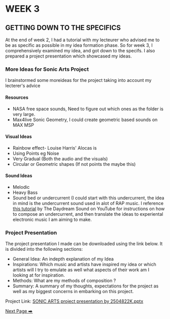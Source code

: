 # WEEK 3
## GETTING DOWN TO THE SPECIFICS

At the end of week 2, I had a tutorial with my lecteurer who advised me to be as specific as possible in my idea formation phase. So for week 3, I comprehensively examined my idea, and got down to the specifs. I also prepared a project presentation which showcased my ideas. 

### More Ideas for Sonic Arts Project
I brainstormed some moreideas for the project taking into account my lecterer's advice
#### Resources
- NASA free space sounds, Need to figure out which ones as the folder is very large.
- Max4live Sonic Geometry, I could create geometric based sounds on MAX MSP
  
 #### Visual Ideas
- Rainbow effect- Louise Harris' Alocas is 
- Using Points eg Noise
- Very Gradual (Both the audio and the visuals)
- Circular or Geometric shapes (If not points the maybe this)
  
#### Sound Ideas
- Melodic
- Heavy Bass
- Sound bed or undercurrent (I could start with this undercurrent, the idea in mind is the undercurrent sound used in alot of RAP music. I reference [this tutorial]([url](https://www.youtube.com/watch?v=00Vz7ybWp_c)) by The Daydream Sound on YouTube for instructions on how to compose an undercurrent, and then translate the ideas to experiental electronic music I am aiming to make. 

### Project Presentation
The project presentation I made can be downloaded using the link below. It is divided into the following sections: 
- General Idea: An indepth explanation of my Idea
- Inspirations: Which music and artists have inspired my idea or which artists will I try to emulate as well what aspects of their work am I looking at for inspiration.
- Methods: What are my methods of composition ?
- Summary: A summary of my thoughts, expectations for the project as well as my biggest concerns in embarking on this project. 

 Project Link: [SONIC ARTS project presentation by 2504822K.pptx](https://github.com/2504822K/mysonicartsdocumentation.io/files/15236270/SONIC.ARTS.project.presentation.by.2504822K.pptx)



  [Next Page ⮕](https://2504822k.github.io/mysonicartsdocumentation.io/Week4.html) 
